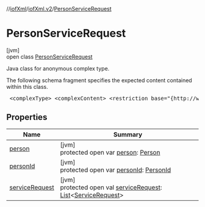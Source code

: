 //[iofXml](../../../index.md)/[iofXml.v2](../index.md)/[PersonServiceRequest](index.md)

# PersonServiceRequest

[jvm]\
open class [PersonServiceRequest](index.md)

<p>Java class for anonymous complex type. <p>The following schema fragment specifies the expected content contained within this class. <pre> &lt;complexType&gt; &lt;complexContent&gt; &lt;restriction base="{http://www.w3.org/2001/XMLSchema}anyType"&gt; &lt;sequence&gt; &lt;choice&gt; &lt;element ref="{}PersonId"/&gt; &lt;element ref="{}Person"/&gt; &lt;/choice&gt; &lt;element ref="{}ServiceRequest" maxOccurs="unbounded"/&gt; &lt;/sequence&gt; &lt;/restriction&gt; &lt;/complexContent&gt; &lt;/complexType&gt; </pre>

## Properties

| Name | Summary |
|---|---|
| [person](person.md) | [jvm]<br>protected open var [person](person.md): [Person](../-person/index.md) |
| [personId](person-id.md) | [jvm]<br>protected open var [personId](person-id.md): [PersonId](../-person-id/index.md) |
| [serviceRequest](service-request.md) | [jvm]<br>protected open val [serviceRequest](service-request.md): [List](https://docs.oracle.com/javase/8/docs/api/java/util/List.html)<[ServiceRequest](../-service-request/index.md)> |
